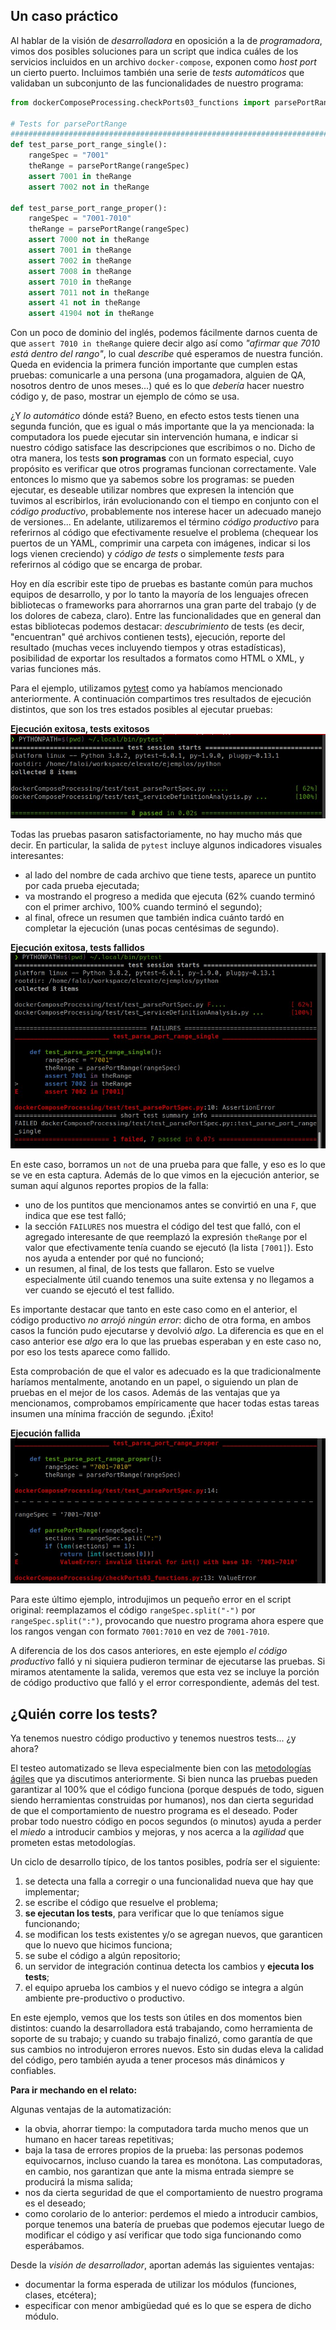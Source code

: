 <!-- 
[casos límite](../logica-algoritmica/elevando/casos-limite.md)
Esto no significa que hayamos “procedido mal” hasta ahora.

El mismo proceso de haber armado una primer versión del programa, nos permite pensar con mayor precisión en el comportamiento que necesitamos.

En casos más complejos, el descubrimiento de casos en los que las definiciones no resultan coincidir con lo que en realidad se necesita, se produce recién cuando el programa comienza a funcionar y se observan sus resultados. -->

<!-- Descubrir casos en que el comportamiento del programa no se ajusta a lo que se necesita, nos lleva a pensar con mayor precisión cuál es el comportamiento que queremos de un programa.  -->

<!-- La peor decisión es no tomar ninguna decisión
Se podrían analizar más situaciones ad infinitum.
Salvo en sistemas enormemente críticos (como podría ser el control de una central nuclear), es conveniente tomar una decisión, aplicarla, y observar el comportamiento del programa para definir si resulta conveniente efectuar ulteriores ajustes. La idea de desarrollo iterativo e incremental descripto al hablar de marcos de trabajo ágiles.

En este caso, tomamos las siguientes decisiones -->

## Un caso práctico

Al hablar de la visión de _desarrolladora_ en oposición a la de _programadora_, vimos dos posibles soluciones para un script que indica cuáles de los servicios incluidos en un archivo `docker-compose`, exponen como _host port_ un cierto puerto. Incluimos también una serie de _tests automáticos_ que validaban un subconjunto de las funcionalidades de nuestro programa:

``` python
from dockerComposeProcessing.checkPorts03_functions import parsePortRange

# Tests for parsePortRange
##############################################################################
def test_parse_port_range_single():
    rangeSpec = "7001"
    theRange = parsePortRange(rangeSpec)
    assert 7001 in theRange
    assert 7002 not in theRange

def test_parse_port_range_proper():
    rangeSpec = "7001-7010"
    theRange = parsePortRange(rangeSpec)
    assert 7000 not in theRange
    assert 7001 in theRange
    assert 7002 in theRange
    assert 7008 in theRange
    assert 7010 in theRange
    assert 7011 not in theRange
    assert 41 not in theRange
    assert 41904 not in theRange
```

Con un poco de dominio del inglés, podemos fácilmente darnos cuenta de que `assert 7010 in theRange` quiere decir algo así como _"afirmar que 7010 está dentro del rango"_, lo cual _describe_ qué esperamos de nuestra función. Queda en evidencia la primera función importante que cumplen estas pruebas: comunicarle a una persona (una progamadora, alguien de QA, nosotros dentro de unos meses...) qué es lo que _debería_ hacer nuestro código y, de paso, mostrar un ejemplo de cómo se usa.

¿Y _lo automático_ dónde está? Bueno, en efecto estos tests tienen una segunda función, que es igual o más importante que la ya mencionada: la computadora los puede ejecutar sin intervención humana, e indicar si nuestro código satisface las descripciones que escribimos o no. Dicho de otra manera, los tests **son programas** con un formato especial, cuyo propósito es verificar que otros programas funcionan correctamente. Vale entonces lo mismo que ya sabemos sobre los programas: se pueden ejecutar, es deseable utilizar nombres que expresen la intención que tuvimos al escribirlos, irán evolucionando con el tiempo en conjunto con el _código productivo_, probablemente nos interese hacer un adecuado manejo de versiones... En adelante, utilizaremos el término _código productivo_ para referirnos al código que efectivamente resuelve el problema (chequear los puertos de un YAML, comprimir una carpeta con imágenes, indicar si los logs vienen creciendo) y _código de tests_ o simplemente _tests_ para referirnos al código que se encarga de probar.

Hoy en día escribir este tipo de pruebas es bastante común para muchos equipos de desarrollo, y por lo tanto la mayoría de los lenguajes ofrecen bibliotecas o frameworks para ahorrarnos una gran parte del trabajo (y de los dolores de cabeza, claro). Entre las funcionalidades que en general dan estas bibliotecas podemos destacar: _descubrimiento_ de tests (es decir, "encuentran" qué archivos contienen tests), ejecución, reporte del resultado (muchas veces incluyendo tiempos y otras estadísticas), posibilidad de exportar los resultados a formatos como HTML o XML, y varias funciones más. 

Para el ejemplo, utilizamos [pytest](https://docs.pytest.org/en/latest/) como ya habíamos mencionado anteriormente. A continuación compartimos tres resultados de ejecución distintos, que son los tres estados posibles al ejecutar pruebas: 

**Ejecución exitosa, tests exitosos**
![pytest: ejecución exitosa](automatizacion/images/pytest-success.jpg)

Todas las pruebas pasaron satisfactoriamente, no hay mucho más que decir. En particular, la salida de `pytest` incluye algunos indicadores visuales interesantes:
* al lado del nombre de cada archivo que tiene tests, aparece un puntito por cada prueba ejecutada;
* va mostrando el progreso a medida que ejecuta (62% cuando terminó con el primer archivo, 100% cuando terminó el segundo);
* al final, ofrece un resumen que también indica cuánto tardó en completar la ejecución (unas pocas centésimas de segundo).

**Ejecución exitosa, tests fallidos**
![pytest: tests fallidos](automatizacion/images/pytest-failure.jpg)

En este caso, borramos un `not` de una prueba para que falle, y eso es lo que se ve en esta captura. Además de lo que vimos en la ejecución anterior, se suman aquí algunos reportes propios de la falla:
* uno de los puntitos que mencionamos antes se convirtió en una `F`, que indica que ese test falló;
* la sección `FAILURES` nos muestra el código del test que falló, con el agregado interesante de que reemplazó la expresión `theRange` por el valor que efectivamente tenía cuando se ejecutó (la lista `[7001]`). Esto nos ayuda a entender por qué no funcionó;
* un resumen, al final, de los tests que fallaron. Esto se vuelve especialmente útil cuando tenemos una suite extensa y no llegamos a ver cuando se ejecutó el test fallido.

Es importante destacar que tanto en este caso como en el anterior, el código productivo _no arrojó ningún error_: dicho de otra forma, en ambos casos la función pudo ejecutarse y devolvió _algo_. La diferencia es que en el caso anterior ese _algo_ era lo que las pruebas esperaban y en este caso no, por eso los tests aparece como fallido.

Esta comprobación de que el valor es adecuado es la que tradicionalmente haríamos mentalmente, anotando en un papel, o siguiendo un plan de pruebas en el mejor de los casos. Además de las ventajas que ya mencionamos, comprobamos empíricamente que hacer todas estas tareas insumen una mínima fracción de segundo. ¡Éxito!

**Ejecución fallida**
![pytest: ejecución fallida](automatizacion/images/pytest-error.jpg)

Para este último ejemplo, introdujimos un pequeño error en el script original: reemplazamos el código `rangeSpec.split("-")` por `rangeSpec.split(":")`, provocando que nuestro programa ahora espere que los rangos vengan con formato `7001:7010` en vez de `7001-7010`.

A diferencia de los dos casos anteriores, en este ejemplo _el código productivo_ falló y ni siquiera pudieron terminar de ejecutarse las pruebas. Si miramos atentamente la salida, veremos que esta vez se incluye la porción de código productivo que falló y el error correspondiente, además del test.

<!-- 
Creo que acá se podría:
* razonar sobre el hecho de que esto es efectivamente un programa que se puede ejecutar (HECHO)
* ejecución: mostrar success, failure y error. (HECHO)
* ¿quién ejecuta este programa? lxs devs, un servidor de CI, un qa (HECHO)
* casuística: ¿por qué se eligieron esos valores? ¿qué representan? ¿se puede mejorar?
* ¿qué se puede testear? costo/beneficio a medida que vamos alejándonos del código
 -->

## ¿Quién corre los tests?

Ya tenemos nuestro código productivo y tenemos nuestros tests... ¿y ahora?

El testeo automatizado se lleva especialmente bien con las [metodologías ágiles](../programacion-a-desarrollo/intro-agil.md) que ya discutimos anteriormente. Si bien nunca las pruebas pueden garantizar al 100% que el código funciona (porque después de todo, siguen siendo herramientas construidas por humanos), nos dan cierta seguridad de que el comportamiento de nuestro programa es el deseado. Poder probar todo nuestro código en pocos segundos (o minutos) ayuda a perder el _miedo_ a introducir cambios y mejoras, y nos acerca a la _agilidad_ que prometen estas metodologías.

Un ciclo de desarrollo típico, de los tantos posibles, podría ser el siguiente:
1. se detecta una falla a corregir o una funcionalidad nueva que hay que implementar;
1. se escribe el código que resuelve el problema;
1. **se ejecutan los tests**, para verificar que lo que teníamos sigue funcionando;
1. se modifican los tests existentes y/o se agregan nuevos, que garanticen que lo nuevo que hicimos funciona;
1. se sube el código a algún repositorio;
1. un servidor de integración continua detecta los cambios y **ejecuta los tests**;
1. el equipo aprueba los cambios y el nuevo código se integra a algún ambiente pre-productivo o productivo.

En este ejemplo, vemos que los tests son útiles en dos momentos bien distintos: cuando la desarrolladora está trabajando, como herramienta de soporte de su trabajo; y cuando su trabajo finalizó, como garantía de que sus cambios no introdujeron errores nuevos. Esto sin dudas eleva la calidad del código, pero también ayuda a tener procesos más dinámicos y confiables.

**Para ir mechando en el relato:**

Algunas ventajas de la automatización:
* la obvia, ahorrar tiempo: la computadora tarda mucho menos que un humano en hacer tareas repetitivas;
* baja la tasa de errores propios de la prueba: las personas podemos equivocarnos, incluso cuando la tarea es monótona. Las computadoras, en cambio, nos garantizan que ante la misma entrada siempre se producirá la misma salida;
* nos da cierta seguridad de que el comportamiento de nuestro programa es el deseado;
* como corolario de lo anterior: perdemos el miedo a introducir cambios, porque tenemos una batería de pruebas que podemos ejecutar luego de modificar el código y así verificar que todo siga funcionando como esperábamos.

Desde la _visión de desarrollador_, aportan además las siguientes ventajas:
* documentar la forma esperada de utilizar los módulos (funciones, clases, etcétera);
* especificar con menor ambigüedad qué es lo que se espera de dicho módulo.
